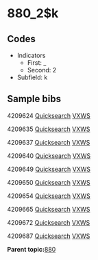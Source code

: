 # 880\_2$k

## Codes

-   Indicators
    -   First: \_
    -   Second: 2
-   Subfield: k

## Sample bibs

4209624 [Quicksearch](https://search.library.yale.edu/catalog/4209624) [VXWS](http://prodorbis.library.yale.edu:7014/vxws/GetHoldingsService?bibId=4209624)

4209635 [Quicksearch](https://search.library.yale.edu/catalog/4209635) [VXWS](http://prodorbis.library.yale.edu:7014/vxws/GetHoldingsService?bibId=4209635)

4209637 [Quicksearch](https://search.library.yale.edu/catalog/4209637) [VXWS](http://prodorbis.library.yale.edu:7014/vxws/GetHoldingsService?bibId=4209637)

4209640 [Quicksearch](https://search.library.yale.edu/catalog/4209640) [VXWS](http://prodorbis.library.yale.edu:7014/vxws/GetHoldingsService?bibId=4209640)

4209649 [Quicksearch](https://search.library.yale.edu/catalog/4209649) [VXWS](http://prodorbis.library.yale.edu:7014/vxws/GetHoldingsService?bibId=4209649)

4209650 [Quicksearch](https://search.library.yale.edu/catalog/4209650) [VXWS](http://prodorbis.library.yale.edu:7014/vxws/GetHoldingsService?bibId=4209650)

4209654 [Quicksearch](https://search.library.yale.edu/catalog/4209654) [VXWS](http://prodorbis.library.yale.edu:7014/vxws/GetHoldingsService?bibId=4209654)

4209665 [Quicksearch](https://search.library.yale.edu/catalog/4209665) [VXWS](http://prodorbis.library.yale.edu:7014/vxws/GetHoldingsService?bibId=4209665)

4209672 [Quicksearch](https://search.library.yale.edu/catalog/4209672) [VXWS](http://prodorbis.library.yale.edu:7014/vxws/GetHoldingsService?bibId=4209672)

4209687 [Quicksearch](https://search.library.yale.edu/catalog/4209687) [VXWS](http://prodorbis.library.yale.edu:7014/vxws/GetHoldingsService?bibId=4209687)

**Parent topic:**[880](../../tags/880/880.md)


